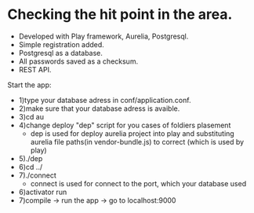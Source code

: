 # Checking the hit point in the area.

- Developed with Play framework, Aurelia, Postgresql.
- Simple registration added.
- Postgresql as a database.
- All passwords saved as a checksum.
- REST API.

Start the app:

- 1)type your database adress in conf/application.conf.
- 2)make sure that your database adress is avaible.
- 3)cd au
- 4)change deploy "dep" script for you cases of foldiers plasement
	- dep is used for deploy aurelia project into play and substituting aurelia
file paths(in vendor-bundle.js) to correct (which is used by play)
- 5)./dep
- 6)cd ../
- 7)./connect 
	- connect is used for connect to the port, which your database used
- 6)activator run
- 7)compile -> run the app -> go to localhost:9000
